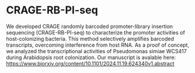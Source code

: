 # CRAGE-RB-PI-seq
We developed CRAGE randomly barcoded promoter-library insertion sequencing (CRAGE-RB-PI-seq) to characterize the promoter activities of host-colonizing bacteria. This method selectively amplifies barcoded transcripts, overcoming interference from host RNA. As a proof of concept, we analyzed the transcriptional activities of Pseudomonas simiae WCS417 during Arabidopsis root colonization. Our manuscript is avalable here: https://www.biorxiv.org/content/10.1101/2024.11.19.624340v1.abstract
